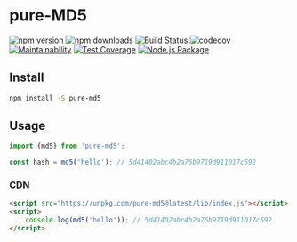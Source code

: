 # pure-MD5

[![npm version](http://img.shields.io/npm/v/pure-md5.svg?style=flat)](https://npmjs.org/package/pure-md5 "View this project on npm")
[![npm downloads](http://img.shields.io/npm/dm/pure-md5.svg?style=flat)](https://npmjs.org/package/pure-md5 "View this project on npm")
[![Build Status](https://travis-ci.org/eustatos/pure-md5.svg?branch=master)](https://travis-ci.org/eustatos/pure-md5)
[![codecov](https://codecov.io/gh/eustatos/pure-md5/branch/master/graph/badge.svg)](https://codecov.io/gh/eustatos/pure-md5)
[![Maintainability](https://api.codeclimate.com/v1/badges/3aa330606ecdddb80dff/maintainability)](https://codeclimate.com/github/eustatos/pure-md5/maintainability)
[![Test Coverage](https://api.codeclimate.com/v1/badges/3aa330606ecdddb80dff/test_coverage)](https://codeclimate.com/github/eustatos/pure-md5/test_coverage)
[![Node.js Package](https://github.com/eustatos/pure-md5/actions/workflows/npm-publish.yml/badge.svg)](https://github.com/eustatos/pure-md5/actions/workflows/npm-publish.yml)

## Install

```bash
npm install -S pure-md5
```

## Usage

```javascript
import {md5} from 'pure-md5';

const hash = md5('hello'); // 5d41402abc4b2a76b9719d911017c592
```

### CDN

```html
<script src="https://unpkg.com/pure-md5@latest/lib/index.js"></script>
<script>
    console.log(md5('hello')); // 5d41402abc4b2a76b9719d911017c592
</script>
```
